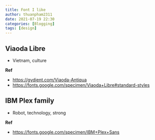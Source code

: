 ```yaml
---
title: Font I like
author: thuanpham2311
date: 2021-07-19 22:30
categories: [Blogging]
tags: [design]
---
```


## Viaoda Libre

- Vietnam, culture

**Ref**
- <https://gydient.com/Viaoda-Antiqua>
- <https://fonts.google.com/specimen/Viaoda+Libre#standard-styles>

## IBM Plex family

- Robot, technology, strong

**Ref**
- <https://fonts.google.com/specimen/IBM+Plex+Sans>
